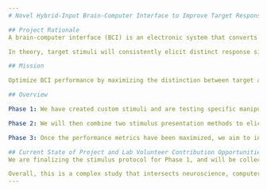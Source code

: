 ```yaml
---
# Novel Hybrid-Input Brain-Computer Interface to Improve Target Response Distinction and Classification Accuracy

## Project Rationale
A brain-computer interface (BCI) is an electronic system that converts users’ brain activity into control commands to operate external software or devices (e.g., typing programs, electronic wheelchairs). BCIs receive input directly from task-related brain signals rather than from traditional input methods that require muscular control to operate (e.g., mouse/keyboard, joystick). Most BCIs use visual stimuli to elicit the necessary input signal(s). An array of objects is presented and the user attends to the one that he/she wants to select—the *target*. The objects are highlighted systematically, using stimulation techniques known to elicit predictable signals of interest when the target is highlighted, but not (as strongly) when non-targets are highlighted. Neuroimaging equipment records the user’s brain activity, and machine learning algorithms are trained to classify target and non-target responses based on the presence or absence of the predicted signals. The user’s target is determined to be the object that elicited signal-present responses. The system selects the target object and executes its corresponding control command. In this way, BCIs offer promising assistive technology solutions for people suffering with severe motor dysfunction. Beyond clinical use, applications are being developed for gaming systems, smart home control, and other uses. 

In theory, target stimuli will consistently elicit distinct response signals from all users, all the time. In practice, however, this has yet to be the case. No two brains are identical, and no one’s brain activity remains constant under varying circumstances (e.g., fatigue, hunger, mood). As such, signal features (e.g., strength, timing) in response to a given stimulus will vary widely—both between users and within an individual user at different points in time. This variability compromises classification accuracy and, in turn, overall system performance. Consequently, there is no BCI that works extremely well for all users, nor for a single user all the time. 

## Mission

Optimize BCI performance by maximizing the distinction between target and non-target responses—for any user, at any time.

## Overview

Phase 1: We have created custom stimuli and are testing specific manipulations to determine which combination of stimulus features elicits the most distinct target response. 

Phase 2: We will then combine two stimulus presentation methods to elicit a hybrid target response composed of multiple signals and signal types.

Phase 3: Once the performance metrics have been maximized, we aim to integrate this stimulus presentation approach into an *online* BCI system designed to identify users' target objects and execute their corresponding commands in real time. 

## Current State of Project and Lab Volunteer Contribution Opportunities
We are finalizing the stimulus protocol for Phase 1, and will be collecting data during the Fall 2022 semester. We will conduct several statistical and machine learning analyses on this data during the Winter 2023 semester. In parallel, across both semesters, we will integrate our second stimulation method and begin Phase 2 data collection. Phase 2 analyses and Phase 3 preparation will be conducted thereafter. 

Overall, this is a complex study that intersects neuroscience, computer science, and data science. Involvement opportunities exist at all levels (volunteer, independent study, honours, graduate students) during any phase. Note that while domain knowledge is considered an asset (especially [NESC/PSYO 3505 *Neural Data Science*](https://dalpsychneuro.github.io/NESC_3505/), it may not be required for some roles/tasks. 
---
```

